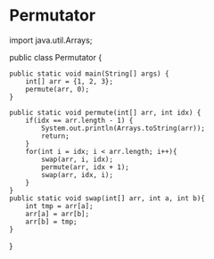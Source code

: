 # Permutator


import java.util.Arrays;

public class Permutator {

	public static void main(String[] args) {
		int[] arr = {1, 2, 3};
		permute(arr, 0);
	}

	public static void permute(int[] arr, int idx) {
		if(idx == arr.length - 1) {
			System.out.println(Arrays.toString(arr));
			return;
		}
		for(int i = idx; i < arr.length; i++){
			swap(arr, i, idx);
			permute(arr, idx + 1);
			swap(arr, idx, i);
		}
	}
	public static void swap(int[] arr, int a, int b){
		int tmp = arr[a];
		arr[a] = arr[b];
		arr[b] = tmp;
	}
}

